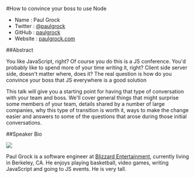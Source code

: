#How to convince your boss to use Node

* Name      : Paul Grock
* Twitter   : [@paulgrock][]
* GitHub    : [paulgrock][]
* Website   : [paulgrock.com][]

##Abstract

You like JavaScript, right? Of course you do this is a JS conference. You'd probably like to spend more of your time writing it, right? Client side server side, doesn't matter where, does it? The real question is how do you convince your boss that JS everywhere is a good solution

This talk will give you a starting point for having that type of conversation with your team and boss. We'll cover general things that might surprise some members of your team, details shared by a number of large companies, why this type of transition is worth it, ways to make the change easier and answers to some of the questions that arose during those initial conversations.

##Speaker Bio

![](https://raw.github.com/cascadiajs/2013.cascadiajs.com/master/images/janedoe.png)

Paul Grock is a software engineer at [Blizzard Entertainment][blizzard], currently living in Berkeley, CA. He enjoys playing basketball, video games, writing JavaScript and going to JS events. He is very tall.

[@paulgrock]:http://twitter.com/paulgrock
[paulgrock]:http://github.com/paulgrock
[paulgrock.com]:http://paulgrock.com
[blizzard]:http://blizzard.com
